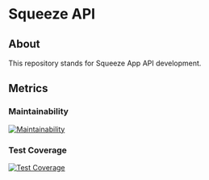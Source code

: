 # Squeeze API

## About

This repository stands for Squeeze App API development.

## Metrics

### Maintainability

[![Maintainability](https://api.codeclimate.com/v1/badges/bdc2c97a2d7881064496/maintainability)](https://codeclimate.com/github/hugogilmar/squeeze-api/maintainability)

### Test Coverage

[![Test Coverage](https://api.codeclimate.com/v1/badges/bdc2c97a2d7881064496/test_coverage)](https://codeclimate.com/github/hugogilmar/squeeze-api/test_coverage)

